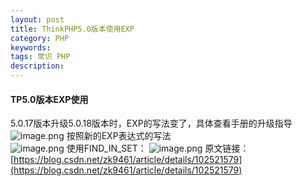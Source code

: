 ```yaml
---
layout: post
title: ThinkPHP5.0版本使用EXP
category: PHP
keywords: 
tags: 常识 PHP
description: 
---
```


#### TP5.0版本EXP使用 
5.0.17版本升级5.0.18版本时，EXP的写法变了，具体查看手册的升级指导
![image.png](https://blog.alonesky.com/storage/article/2020/12/22/3ytbNJram7iYCncHeFNa4P8bEKdOuvqiEfgT9HoA.png)
按照新的EXP表达式的写法   
![image.png](https://blog.alonesky.com/storage/article/2020/12/22/U4tRRiGLtDbbo1tjMxde4YzOs9EdwzbKmyoKbkNW.png)
使用FIND_IN_SET：
![image.png](https://blog.alonesky.com/storage/article/2020/12/22/SmrewIrqI0iRWNn8K4GFLXRuqa8OSSY7VX7kuR93.png)
原文链接：[https://blog.csdn.net/zk9461/article/details/102521579](https://blog.csdn.net/zk9461/article/details/102521579)